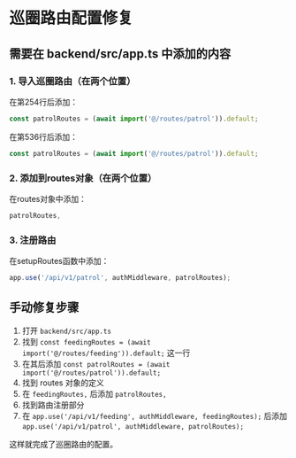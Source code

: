 # 巡圈路由配置修复

## 需要在 backend/src/app.ts 中添加的内容

### 1. 导入巡圈路由（在两个位置）

在第254行后添加：
```typescript
const patrolRoutes = (await import('@/routes/patrol')).default;
```

在第536行后添加：
```typescript
const patrolRoutes = (await import('@/routes/patrol')).default;
```

### 2. 添加到routes对象（在两个位置）

在routes对象中添加：
```typescript
patrolRoutes,
```

### 3. 注册路由

在setupRoutes函数中添加：
```typescript
app.use('/api/v1/patrol', authMiddleware, patrolRoutes);
```

## 手动修复步骤

1. 打开 `backend/src/app.ts`
2. 找到 `const feedingRoutes = (await import('@/routes/feeding')).default;` 这一行
3. 在其后添加 `const patrolRoutes = (await import('@/routes/patrol')).default;`
4. 找到 routes 对象的定义
5. 在 `feedingRoutes,` 后添加 `patrolRoutes,`
6. 找到路由注册部分
7. 在 `app.use('/api/v1/feeding', authMiddleware, feedingRoutes);` 后添加 `app.use('/api/v1/patrol', authMiddleware, patrolRoutes);`

这样就完成了巡圈路由的配置。